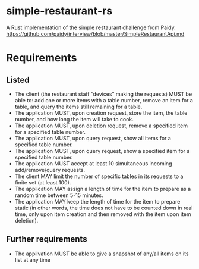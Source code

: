 # simple-restaurant-rs
A Rust implementation of the simple restaurant challenge from Paidy. https://github.com/paidy/interview/blob/master/SimpleRestaurantApi.md

# Requirements 

## Listed 

- The client (the restaurant staff “devices” making the requests) MUST be able to: add one or more items with a table number, remove an item for a table, and query the items still remaining for a table.
- The application MUST, upon creation request, store the item, the table number, and how long the item will take to cook.
- The application MUST, upon deletion request, remove a specified item for a specified table number.
- The application MUST, upon query request, show all items for a specified table number.
- The application MUST, upon query request, show a specified item for a specified table number.
- The application MUST accept at least 10 simultaneous incoming add/remove/query requests.
- The client MAY limit the number of specific tables in its requests to a finite set (at least 100).
- The application MAY assign a length of time for the item to prepare as a random time between 5-15 minutes.
- The application MAY keep the length of time for the item to prepare static (in other words, the time does not have to be counted down in real time, only upon item creation and then removed with the item upon item deletion).

## Further requirements 

- The applivation MUST be able to give a snapshot of any/all items on its list at any time
